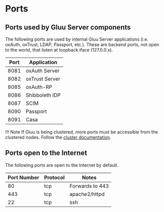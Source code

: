 # Ports

## Ports used by Gluu Server components

The following ports are used by internal Gluu Server applications (i.e. oxAuth, oxTrust, LDAP, Passport, etc.). These are backend ports, not open to the world, that listen at loopback iface (127.0.0.x).

|Port| Application|
-----|-------------
|8081| oxAuth Server|
|8082| oxTrust Server|
|8085| oxAuth-RP|
|8086| Shibboleth IDP|
|8087| SCIM|
|8090| Passport |
|8091| Casa |

!!! Note
    If Gluu is being clustered, more ports must be accessible from the clustered nodes. Follow the [cluster documentation](../installation-guide/cluster.md). 

## Ports open to the Internet

The following ports are open to the Internet by default.

|       Port Number     |       Protocol        |   Notes          |
|-----------------------|-----------------------|------------------|
|       80              |       tcp             | Forwards to 443  |
|       443             |       tcp             | apache2/httpd    |
|       22              |       tcp             | ssh              |
